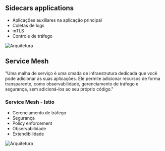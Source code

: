 ## Sidecars applications

- Aplicações auxiliares na aplicação principal
- Coletas de logs
- mTLS
- Controle de tráfego

![Arquitetura](https://learn.microsoft.com/en-us/azure/architecture/patterns/_images/sidecar.png)

## Service Mesh

"Uma malha de serviço é uma cmada de infraestrutura dedicada que você pode adicionar as suas aplicações. Ele permite adicionar recursos de forma transparente, como observabilidade, gerenciamento de tráfego e segurança, sem adicioná-los ao seu próprio código."

### Service Mesh - Istio

- Gerenciamento de tráfego
- Segurança 
- Policy enforcement
- Observabilidade
- Extendibilidade

![Arquitetura](https://istio.io/latest/img/service-mesh.svg)

